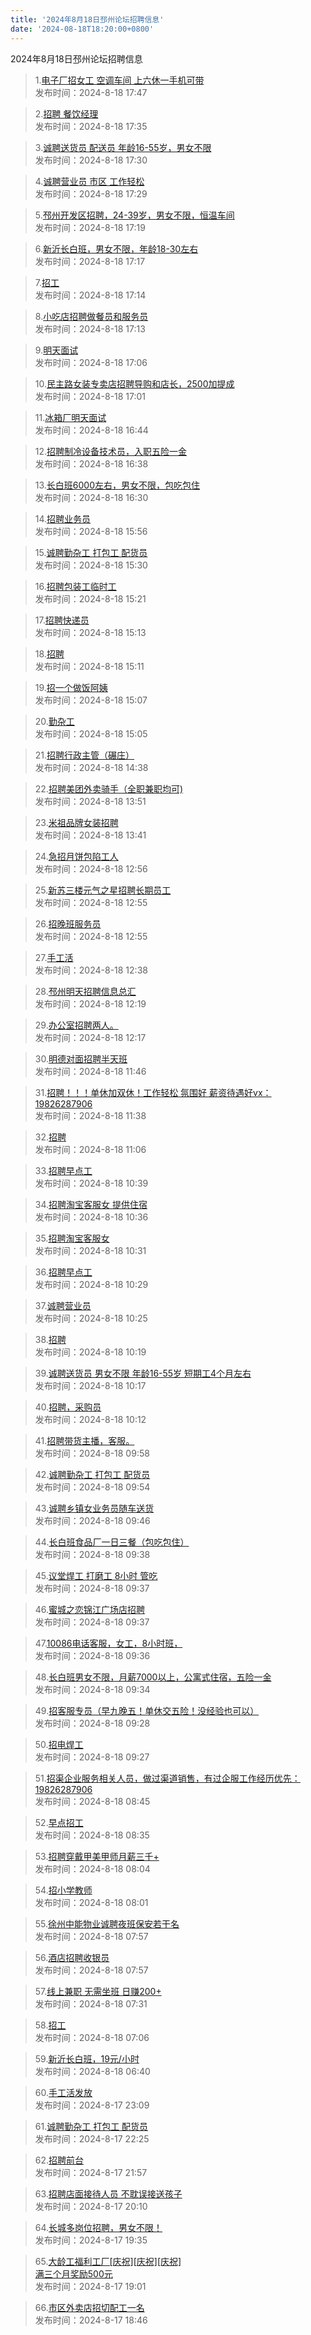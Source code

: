 ```yaml
---
title: '2024年8月18日邳州论坛招聘信息'
date: '2024-08-18T18:20:00+0800'
---
```

2024年8月18日邳州论坛招聘信息
<!--more-->
>1.[电子厂招女工  空调车间  上六休一手机可带](https://www.pzzc.net/forum.php?mod=viewthread&tid=10449275)<br>
>发布时间：2024-8-18 17:47

>2.[招聘 餐饮经理](https://www.pzzc.net/forum.php?mod=viewthread&tid=10449270)<br>
>发布时间：2024-8-18 17:35

>3.[诚聘送货员 配送员 年龄16-55岁，男女不限](https://www.pzzc.net/forum.php?mod=viewthread&tid=10449267)<br>
>发布时间：2024-8-18 17:30

>4.[诚聘营业员  市区 工作轻松](https://www.pzzc.net/forum.php?mod=viewthread&tid=10449264)<br>
>发布时间：2024-8-18 17:29

>5.[邳州开发区招聘，24-39岁，男女不限，恒温车间](https://www.pzzc.net/forum.php?mod=viewthread&tid=10449262)<br>
>发布时间：2024-8-18 17:19

>6.[新沂长白班，男女不限，年龄18-30左右](https://www.pzzc.net/forum.php?mod=viewthread&tid=10449261)<br>
>发布时间：2024-8-18 17:17

>7.[招工](https://www.pzzc.net/forum.php?mod=viewthread&tid=10449259)<br>
>发布时间：2024-8-18 17:14

>8.[小吃店招聘做餐员和服务员](https://www.pzzc.net/forum.php?mod=viewthread&tid=10449258)<br>
>发布时间：2024-8-18 17:13

>9.[明天面试](https://www.pzzc.net/forum.php?mod=viewthread&tid=10449256)<br>
>发布时间：2024-8-18 17:06

>10.[民主路女装专卖店招聘导购和店长，2500加提成](https://www.pzzc.net/forum.php?mod=viewthread&tid=10449255)<br>
>发布时间：2024-8-18 17:01

>11.[冰箱厂明天面试](https://www.pzzc.net/forum.php?mod=viewthread&tid=10449248)<br>
>发布时间：2024-8-18 16:44

>12.[招聘制冷设备技术员，入职五险一金](https://www.pzzc.net/forum.php?mod=viewthread&tid=10449244)<br>
>发布时间：2024-8-18 16:38

>13.[长白班6000左右，男女不限，包吃包住](https://www.pzzc.net/forum.php?mod=viewthread&tid=10449243)<br>
>发布时间：2024-8-18 16:30

>14.[招聘业务员](https://www.pzzc.net/forum.php?mod=viewthread&tid=10449239)<br>
>发布时间：2024-8-18 15:56

>15.[诚聘勤杂工 打包工 配货员](https://www.pzzc.net/forum.php?mod=viewthread&tid=10449231)<br>
>发布时间：2024-8-18 15:30

>16.[招聘包装工临时工](https://www.pzzc.net/forum.php?mod=viewthread&tid=10449230)<br>
>发布时间：2024-8-18 15:21

>17.[招聘快递员](https://www.pzzc.net/forum.php?mod=viewthread&tid=10449228)<br>
>发布时间：2024-8-18 15:13

>18.[招聘](https://www.pzzc.net/forum.php?mod=viewthread&tid=10449227)<br>
>发布时间：2024-8-18 15:11

>19.[招一个做饭阿姨](https://www.pzzc.net/forum.php?mod=viewthread&tid=10449225)<br>
>发布时间：2024-8-18 15:07

>20.[勤杂工](https://www.pzzc.net/forum.php?mod=viewthread&tid=10449224)<br>
>发布时间：2024-8-18 15:05

>21.[招聘行政主管（碾庄）](https://www.pzzc.net/forum.php?mod=viewthread&tid=10449218)<br>
>发布时间：2024-8-18 14:38

>22.[招聘美团外卖骑手（全职兼职均可)](https://www.pzzc.net/forum.php?mod=viewthread&tid=10449210)<br>
>发布时间：2024-8-18 13:51

>23.[米祖品牌女装招聘](https://www.pzzc.net/forum.php?mod=viewthread&tid=10449207)<br>
>发布时间：2024-8-18 13:41

>24.[急招月饼包陷工人](https://www.pzzc.net/forum.php?mod=viewthread&tid=10449197)<br>
>发布时间：2024-8-18 12:56

>25.[新苏三楼元气之星招聘长期员工](https://www.pzzc.net/forum.php?mod=viewthread&tid=10449196)<br>
>发布时间：2024-8-18 12:55

>26.[招晚班服务员](https://www.pzzc.net/forum.php?mod=viewthread&tid=10449195)<br>
>发布时间：2024-8-18 12:55

>27.[手工活](https://www.pzzc.net/forum.php?mod=viewthread&tid=10449185)<br>
>发布时间：2024-8-18 12:38

>28.[邳州明天招聘信息总汇](https://www.pzzc.net/forum.php?mod=viewthread&tid=10449182)<br>
>发布时间：2024-8-18 12:19

>29.[办公室招聘两人。](https://www.pzzc.net/forum.php?mod=viewthread&tid=10449181)<br>
>发布时间：2024-8-18 12:17

>30.[明德对面招聘半天班](https://www.pzzc.net/forum.php?mod=viewthread&tid=10449169)<br>
>发布时间：2024-8-18 11:46

>31.[招聘！！！单休加双休！工作轻松 氛围好 薪资待遇好vx：19826287906](https://www.pzzc.net/forum.php?mod=viewthread&tid=10449168)<br>
>发布时间：2024-8-18 11:38

>32.[招聘](https://www.pzzc.net/forum.php?mod=viewthread&tid=10449160)<br>
>发布时间：2024-8-18 11:06

>33.[招聘早点工](https://www.pzzc.net/forum.php?mod=viewthread&tid=10449154)<br>
>发布时间：2024-8-18 10:39

>34.[招聘淘宝客服女  提供住宿](https://www.pzzc.net/forum.php?mod=viewthread&tid=10449151)<br>
>发布时间：2024-8-18 10:36

>35.[招聘淘宝客服女](https://www.pzzc.net/forum.php?mod=viewthread&tid=10449147)<br>
>发布时间：2024-8-18 10:31

>36.[招聘早点工](https://www.pzzc.net/forum.php?mod=viewthread&tid=10449146)<br>
>发布时间：2024-8-18 10:29

>37.[诚聘营业员](https://www.pzzc.net/forum.php?mod=viewthread&tid=10449143)<br>
>发布时间：2024-8-18 10:25

>38.[招聘](https://www.pzzc.net/forum.php?mod=viewthread&tid=10449139)<br>
>发布时间：2024-8-18 10:19

>39.[诚聘送货员 男女不限 年龄16-55岁 短期工4个月左右](https://www.pzzc.net/forum.php?mod=viewthread&tid=10449138)<br>
>发布时间：2024-8-18 10:17

>40.[招聘，采购员](https://www.pzzc.net/forum.php?mod=viewthread&tid=10449135)<br>
>发布时间：2024-8-18 10:12

>41.[招聘带货主播，客服。](https://www.pzzc.net/forum.php?mod=viewthread&tid=10449127)<br>
>发布时间：2024-8-18 09:58

>42.[诚聘勤杂工 打包工 配货员](https://www.pzzc.net/forum.php?mod=viewthread&tid=10449124)<br>
>发布时间：2024-8-18 09:54

>43.[诚聘乡镇女业务员随车送货](https://www.pzzc.net/forum.php?mod=viewthread&tid=10449122)<br>
>发布时间：2024-8-18 09:46

>44.[长白班食品厂一日三餐（包吃包住）](https://www.pzzc.net/forum.php?mod=viewthread&tid=10449120)<br>
>发布时间：2024-8-18 09:38

>45.[议堂焊工 打磨工 8小时 管吃](https://www.pzzc.net/forum.php?mod=viewthread&tid=10449119)<br>
>发布时间：2024-8-18 09:37

>46.[蜜城之恋锦江广场店招聘](https://www.pzzc.net/forum.php?mod=viewthread&tid=10449118)<br>
>发布时间：2024-8-18 09:37

>47.[10086电话客服，女工，8小时班，](https://www.pzzc.net/forum.php?mod=viewthread&tid=10449116)<br>
>发布时间：2024-8-18 09:36

>48.[长白班男女不限，月薪7000以上，公寓式住宿，五险一金](https://www.pzzc.net/forum.php?mod=viewthread&tid=10449114)<br>
>发布时间：2024-8-18 09:34

>49.[招客服专员（早九晚五！单休交五险！没经验也可以）](https://www.pzzc.net/forum.php?mod=viewthread&tid=10449112)<br>
>发布时间：2024-8-18 09:28

>50.[招电焊工](https://www.pzzc.net/forum.php?mod=viewthread&tid=10449110)<br>
>发布时间：2024-8-18 09:27

>51.[招渠企业服务相关人员，做过渠道销售，有过企服工作经历优先：19826287906](https://www.pzzc.net/forum.php?mod=viewthread&tid=10449100)<br>
>发布时间：2024-8-18 08:45

>52.[早点招工](https://www.pzzc.net/forum.php?mod=viewthread&tid=10449095)<br>
>发布时间：2024-8-18 08:35

>53.[招聘穿戴甲美甲师月薪三千+](https://www.pzzc.net/forum.php?mod=viewthread&tid=10449085)<br>
>发布时间：2024-8-18 08:04

>54.[招小学教师](https://www.pzzc.net/forum.php?mod=viewthread&tid=10449083)<br>
>发布时间：2024-8-18 08:01

>55.[徐州中能物业诚聘夜班保安若干名](https://www.pzzc.net/forum.php?mod=viewthread&tid=10449081)<br>
>发布时间：2024-8-18 07:57

>56.[酒店招聘收银员](https://www.pzzc.net/forum.php?mod=viewthread&tid=10449080)<br>
>发布时间：2024-8-18 07:57

>57.[线上兼职 无需坐班 日赚200+](https://www.pzzc.net/forum.php?mod=viewthread&tid=10449074)<br>
>发布时间：2024-8-18 07:31

>58.[招工](https://www.pzzc.net/forum.php?mod=viewthread&tid=10449069)<br>
>发布时间：2024-8-18 07:06

>59.[新沂长白班，19元/小时](https://www.pzzc.net/forum.php?mod=viewthread&tid=10449068)<br>
>发布时间：2024-8-18 06:40

>60.[手工活发放](https://www.pzzc.net/forum.php?mod=viewthread&tid=10449055)<br>
>发布时间：2024-8-17 23:09

>61.[诚聘勤杂工 打包工 配货员](https://www.pzzc.net/forum.php?mod=viewthread&tid=10449050)<br>
>发布时间：2024-8-17 22:25

>62.[招聘前台](https://www.pzzc.net/forum.php?mod=viewthread&tid=10449046)<br>
>发布时间：2024-8-17 21:57

>63.[招聘店面接待人员 不耽误接送孩子](https://www.pzzc.net/forum.php?mod=viewthread&tid=10449018)<br>
>发布时间：2024-8-17 20:10

>64.[长城多岗位招聘，男女不限！](https://www.pzzc.net/forum.php?mod=viewthread&tid=10449009)<br>
>发布时间：2024-8-17 19:35

>65.[大龄工福利工厂[庆祝][庆祝][庆祝]  
满三个月奖励500元](https://www.pzzc.net/forum.php?mod=viewthread&tid=10449006)<br>
>发布时间：2024-8-17 19:01

>66.[市区外卖店招切配工一名](https://www.pzzc.net/forum.php?mod=viewthread&tid=10449001)<br>
>发布时间：2024-8-17 18:46

